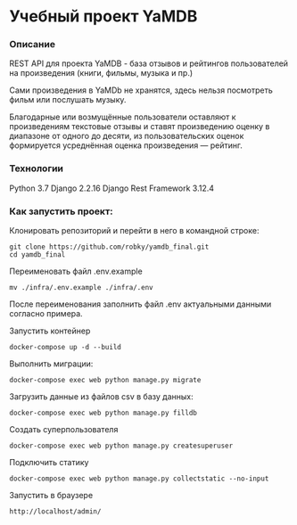 # Учебный проект YaMDB
### Описание
REST API для проекта YaMDB - база отзывов и рейтингов пользователей на произведения (книги, фильмы, музыка и пр.)

Сами произведения в YaMDb не хранятся, здесь нельзя посмотреть фильм или послушать музыку.

Благодарные или возмущённые пользователи оставляют к произведениям текстовые отзывы и ставят произведению оценку в диапазоне от одного до десяти, из пользовательских оценок формируется усреднённая оценка произведения — рейтинг.

### Технологии
Python 3.7
Django 2.2.16
Django Rest Framework 3.12.4

### Как запустить проект:

Клонировать репозиторий и перейти в него в командной строке:

```
git clone https://github.com/robky/yamdb_final.git
cd yamdb_final
```

Переименовать файл .env.example

```
mv ./infra/.env.example ./infra/.env
```

После переименования заполнить файл .env актуальными данными согласно примера.

Запустить контейнер

```
docker-compose up -d --build
```

Выполнить миграции:

```
docker-compose exec web python manage.py migrate
```

Загрузить данные из файлов csv в базу данных:

```
docker-compose exec web python manage.py filldb
```

Создать суперпользователя

```
docker-compose exec web python manage.py createsuperuser
```

Подключить статику

```
docker-compose exec web python manage.py collectstatic --no-input
```

Запустить в браузере

```
http://localhost/admin/
```
